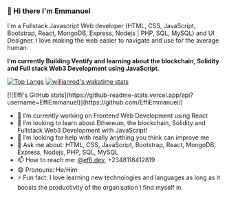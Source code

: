 ### 👋 Hi there I'm Emmanuel

I'm a Fullstack Javascript Web developer (HTML, CSS, JavaScript, Bootstrap, React, MongoDB, Express, Nodejs | PHP, SQL, MySQL) and UI Designer. 
I love making the web easier to navigate and use for the average human.

<b>I’m currently Building Ventify and learning about the blockchain, Solidity and Full stack Web3 Development using JavaScript.</b>

[![Top Langs](https://github-readme-stats.vercel.app/api/top-langs/?username=EffiEmmanuel&layout=compact)](https://github.com/EffiEmmanuel/)
[![willianrod's wakatime stats](https://github-readme-stats.vercel.app/api/wakatime?username=EffiEmmanuel)](https://github.com/EffiEmmanuel/)
<div style="display:flex;justify-content:center;align-items:center">
[![Effi's GitHub stats](https://github-readme-stats.vercel.app/api?username=EffiEmmanuel)](https://github.com/EffiEmmanuel/)
</div>

- 🔭 I’m currently working on Frontend Web Development using React
- 👯 I’m looking to learn about Ethereum, the blockchain, Solidity and Fullstack Web3 Development with JavaScript! 
- 🤔 I’m looking for help with really anything you think can improve me
- 💬 Ask me about: HTML, CSS, JavaScript, Bootstrap, React, MongoDB, Express, Nodejs, PHP, SQL, MySQL
- 📫 How to reach me: <a href="https://instagram.com/effi.dev">@effi.dev</a>, +2348118412819
- 😄 Pronouns: He/Him
- ⚡ Fun fact: I love learning new technologies and languages as long as it boosts the productivity of the organisation I find myself in.
